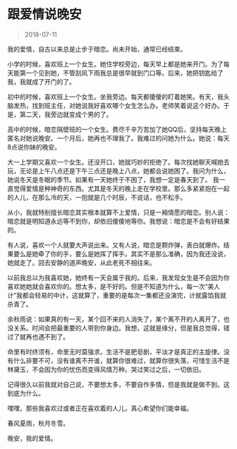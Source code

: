 # 跟爱情说晚安

> 2018-07-11

我的爱情，自古以来总是止步于暗恋。尚未开始，通常已经结束。

小学的时候，喜欢班上一个女生。她住学校旁边，每天早上都是她来开门。为了每天能第一个见到她，不管刮风下雨我总是很早就到门口等。后来，她把钥匙给了我，我就成了开门的了。

初中的时候，喜欢班上一个女生。坐我旁边。每天都傻傻的盯着她笑。有天，我头脑发热，找到班主任，对她说我好喜欢哪个女生怎么办。老师笑着说这个好办。于是，第二天，我旁边就变成个男的了。

高中的时候，暗恋隔壁班的一个女生。费尽千辛万苦加了她QQ后，坚持每天晚上匿名对她说晚安。一个月后，她再也不理我了。我难过的问她为什么。她说：每天8点说你妹的晚安。

大一上学期又喜欢一个女生。还没开口，她就巧妙的拒绝了。每次找她聊天喊她去玩，无论是上午八点还是下午三点还是晚上八点，她都会说她困了。我问为什么，她说冬天是冬眠的季节。如果有一天她终于不困了，我想一定是春天到了。 我一直觉得爱情是种神奇的东西。尤其是冬天的晚上走在学校里。那么多紧紧抱在一起的人儿，在那么冷的天，一抱就是几个时辰，不说话，也不松手。

从小，我就特别擅长暗恋其实根本就算不上爱情，只是一厢情愿的暗恋。别人说：暗恋就是明知道永远等不到你，却依旧傻傻地等你。我想说：暗恋是不会有好结果的。

有人说，喜欢一个人就要大声说出来。又有人说，暗恋是颗炸弹，表白就爆炸。结果要么是她牵了你的手，要么是她挥了挥手。其实不是那么准确，因为我还没说，她就走了。回去安静的道声晚安，从此老死不相往来。

以前我总以为我喜欢她，她终有一天会属于我的。后来，我发现女生是不会因为你喜欢她她就会喜欢你的。想太多，是不好的。但是不知道为什么，每一次“美人计”我都会轻易的中计，这就算了，重要的是每次一集都还没演完，计就露馅我就杀青了。

余秋雨说：如果真的有一天，某个回不来的人消失了，某个离不开的人离开了，也没关系。时间会把最重要的人带到你身边。我想，这就是缘分，但是我总觉得，错过了就再也遇不到了。

命里有时终须有，命里无时莫强求。生活不是肥皂剧，平淡才是真正的主旋律。没有什么非要不可，没有谁离不开谁，就算你很难过，就算你很失落，可惜生活不是林黛玉，不会因为你的忧伤而变得风情万种。哭过笑过之后，一切依旧。

记得很久以前我就对自己说，不要想太多，不要自作多情，但是我就是做不到。这到底为什么。

嘿嘿，那些我喜欢过或者正在喜欢着的人儿，真心希望你们能幸福。

春风夏雨，秋月冬雪。

晚安，我的爱情。